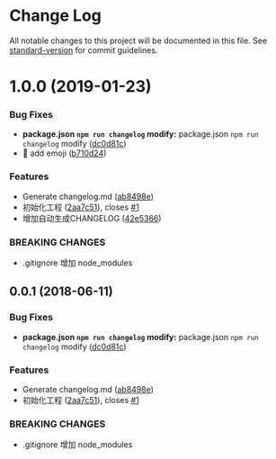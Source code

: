 # Change Log

All notable changes to this project will be documented in this file. See [standard-version](https://github.com/conventional-changelog/standard-version) for commit guidelines.

<a name="1.0.0"></a>
# 1.0.0 (2019-01-23)


### Bug Fixes

* **package.json `npm run changelog` modify:** package.json `npm run changelog` modify ([dc0d81c](https://github.com/cklwblove/git-commit-msg-test/commit/dc0d81c))
* :wrench: add emoji ([b710d24](https://github.com/cklwblove/git-commit-msg-test/commit/b710d24))


### Features

* Generate changelog.md ([ab8498e](https://github.com/cklwblove/git-commit-msg-test/commit/ab8498e))
* 初始化工程 ([2aa7c51](https://github.com/cklwblove/git-commit-msg-test/commit/2aa7c51)), closes [#1](https://github.com/cklwblove/git-commit-msg-test/issues/1)
* 增加自动生成CHANGELOG ([42e5366](https://github.com/cklwblove/git-commit-msg-test/commit/42e5366))


### BREAKING CHANGES

* .gitignore 增加 node_modules



<a name="0.0.1"></a>
## 0.0.1 (2018-06-11)


### Bug Fixes

* **package.json `npm run changelog` modify:** package.json `npm run changelog` modify ([dc0d81c](https://github.com/cklwblove/git-commit-msg-test/commit/dc0d81c))


### Features

* Generate changelog.md ([ab8498e](https://github.com/cklwblove/git-commit-msg-test/commit/ab8498e))
* 初始化工程 ([2aa7c51](https://github.com/cklwblove/git-commit-msg-test/commit/2aa7c51)), closes [#1](https://github.com/cklwblove/git-commit-msg-test/issues/1)


### BREAKING CHANGES

* .gitignore 增加 node_modules
